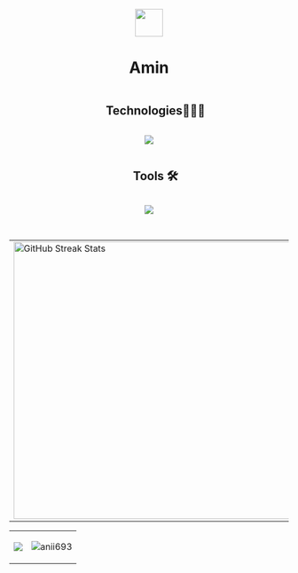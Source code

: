 <p align="center"><picture align="center"><img align="center" src = "https://github.com/7oSkaaa/7oSkaaa/blob/main/Images/about_me.gif?raw=true" width = 50px></picture></p>
<h1 align="center">Amin</h1>

<!--h1 without bottom border-->
<div id="user-content-toc">
  <ul align="center">
    <summary><h2 style="display: inline-block">Technologies👨🏻‍💻</h2></summary>
  </ul>
</div>
<!--tech stack icons-->
<p align="center">
  <a href="#">
    <img src="https://skillicons.dev/icons?i=git,css,html,java,js,mysql,idea&perline=14" />
  </a>
</p>
<div id="user-content-toc">
  <ul align="center">
    <summary><h2 style="display: inline-block">Tools 🛠️</h2></summary>
  </ul>
</div>
<!--tech stack icons-->
<p align="center">
  <a href="#">
    <img src="https://skillicons.dev/icons?i=git,github,vscode,idea,windows,linux&perline=14" />
  </a>
</p>

<br>
<table style="border: none;">
  <tr>
    <td>
      <img src="https://github-readme-streak-stats.herokuapp.com?user=AminMallouk&theme=dark&hide_border=false" width="500" alt="GitHub Streak Stats">
    </td>
    <td>
      <img src="https://github-readme-stats.vercel.app/api?username=AminMallouk&show_icons=true&theme=dark" width="500" alt="GitHub Stats">
    </td>
  </tr>
</table>

<table style="border: none; width: 100%;">
  <tr>
    <td>
      <img  align="center"  src="https://github-readme-stats.anuraghazra1.vercel.app/api/top-langs/?username=AminMallouk&theme=dark&hide_border=false&no-bg=true&no-frame=true&langs_count=10"/>
    </td>
    <td>
      <p><img align="center" src="https://github-readme-stats.vercel.app/api/top-langs?username=AminMallouk&show_icons=true&theme=dark&locale=en&layout=compact" alt="anii693" /></p>
    </td>
  </tr>
</table>
